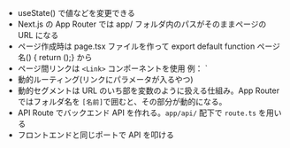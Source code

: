 - useState() で値などを変更できる
- Next.js の App Router では app/ フォルダ内のパスがそのままページの URL になる
- ページ作成時は page.tsx ファイルを作って export default function ページ名() { return ();} から
- ページ間リンクは `<Link>` コンポーネントを使用 例： `<Link href="/about">
- 動的ルーティング(リンクにパラメータが入るやつ)
- 動的セグメントは URL のいち部を変数のように扱える仕組み。App Router ではフォルダ名を `[名前]`で囲むと、その部分が動的になる。
- API Route でバックエンド API を作れる。`app/api/` 配下で `route.ts` を用いる
- フロントエンドと同じポートで API を叩ける
